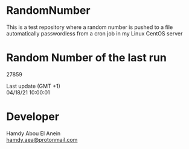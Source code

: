 # RandomNumber    
This is a test repository where a random number is pushed to a file automatically passwordless from a cron job in my Linux CentOS server    
# Random Number of the last run   
27859
      
Last update (GMT +1)    
04/18/21 10:00:01
# Developer    
Hamdy Abou El Anein   
hamdy.aea@protonmail.com
